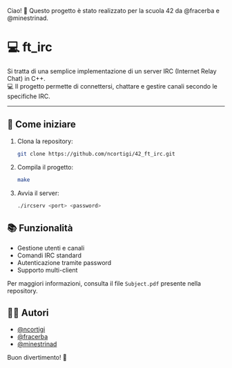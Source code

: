 Ciao! 👋 Questo progetto è stato realizzato per la scuola 42 da @fracerba e @minestrinad.  

# 💻 ft_irc

Si tratta di una semplice implementazione di un server IRC (Internet Relay Chat) in C++.  
💻 Il progetto permette di connettersi, chattare e gestire canali secondo le specifiche IRC.

---

## 🚀 Come iniziare

1. Clona la repository:
    ```bash
    git clone https://github.com/ncortigi/42_ft_irc.git
    ```
2. Compila il progetto:
    ```bash
    make
    ```
3. Avvia il server:
    ```bash
    ./ircserv <port> <password>
    ```


## 📚 Funzionalità

- Gestione utenti e canali
- Comandi IRC standard
- Autenticazione tramite password
- Supporto multi-client

Per maggiori informazioni, consulta il file `Subject.pdf` presente nella repository.

## 👨‍💻 Autori

- [@ncortigi](https://github.com/ncortigi)
- [@fracerba](https://github.com/fracerba)
- [@minestrinad](https://github.com/minestrinad)

Buon divertimento! 🎉
